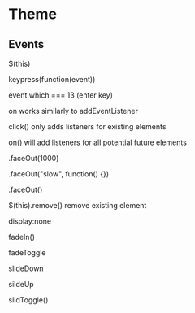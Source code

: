 # Theme







## Events

$(this)

keypress(function(event))



event.which === 13 (enter key)



on works similarly to addEventListener



click() only adds listeners for existing elements

on() will add listeners for all potential future elements

.faceOut(1000)

.faceOut("slow", function() {})

.faceOut()

$(this).remove() remove existing element



display:none

fadeIn() 

fadeToggle



slideDown

sildeUp

slidToggle()